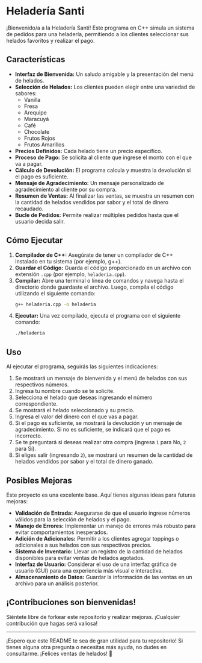 # Heladería Santi

¡Bienvenido/a a la Heladería Santi! Este programa en C++ simula un sistema de pedidos para una heladería, permitiendo a los clientes seleccionar sus helados favoritos y realizar el pago.

## Características

* **Interfaz de Bienvenida:** Un saludo amigable y la presentación del menú de helados.
* **Selección de Helados:** Los clientes pueden elegir entre una variedad de sabores:
    * Vanilla
    * Fresa
    * Arequipe
    * Maracuyá
    * Café
    * Chocolate
    * Frutos Rojos
    * Frutos Amarillos
* **Precios Definidos:** Cada helado tiene un precio específico.
* **Proceso de Pago:** Se solicita al cliente que ingrese el monto con el que va a pagar.
* **Cálculo de Devolución:** El programa calcula y muestra la devolución si el pago es suficiente.
* **Mensaje de Agradecimiento:** Un mensaje personalizado de agradecimiento al cliente por su compra.
* **Resumen de Ventas:** Al finalizar las ventas, se muestra un resumen con la cantidad de helados vendidos por sabor y el total de dinero recaudado.
* **Bucle de Pedidos:** Permite realizar múltiples pedidos hasta que el usuario decida salir.

## Cómo Ejecutar

1.  **Compilador de C++:** Asegúrate de tener un compilador de C++ instalado en tu sistema (por ejemplo, g++).
2.  **Guardar el Código:** Guarda el código proporcionado en un archivo con extensión `.cpp` (por ejemplo, `heladeria.cpp`).
3.  **Compilar:** Abre una terminal o línea de comandos y navega hasta el directorio donde guardaste el archivo. Luego, compila el código utilizando el siguiente comando:
    ```bash
    g++ heladeria.cpp -o heladeria
    ```
4.  **Ejecutar:** Una vez compilado, ejecuta el programa con el siguiente comando:
    ```bash
    ./heladeria
    ```

## Uso

Al ejecutar el programa, seguirás las siguientes indicaciones:

1.  Se mostrará un mensaje de bienvenida y el menú de helados con sus respectivos números.
2.  Ingresa tu nombre cuando se te solicite.
3.  Selecciona el helado que deseas ingresando el número correspondiente.
4.  Se mostrará el helado seleccionado y su precio.
5.  Ingresa el valor del dinero con el que vas a pagar.
6.  Si el pago es suficiente, se mostrará la devolución y un mensaje de agradecimiento. Si no es suficiente, se indicará que el pago es incorrecto.
7.  Se te preguntará si deseas realizar otra compra (ingresa `1` para No, `2` para Sí).
8.  Si eliges salir (ingresando `2`), se mostrará un resumen de la cantidad de helados vendidos por sabor y el total de dinero ganado.

## Posibles Mejoras

Este proyecto es una excelente base. Aquí tienes algunas ideas para futuras mejoras:

* **Validación de Entrada:** Asegurarse de que el usuario ingrese números válidos para la selección de helados y el pago.
* **Manejo de Errores:** Implementar un manejo de errores más robusto para evitar comportamientos inesperados.
* **Adición de Adicionales:** Permitir a los clientes agregar toppings o adicionales a sus helados con sus respectivos precios.
* **Sistema de Inventario:** Llevar un registro de la cantidad de helados disponibles para evitar ventas de helados agotados.
* **Interfaz de Usuario:** Considerar el uso de una interfaz gráfica de usuario (GUI) para una experiencia más visual e interactiva.
* **Almacenamiento de Datos:** Guardar la información de las ventas en un archivo para un análisis posterior.

## ¡Contribuciones son bienvenidas!

Siéntete libre de forkear este repositorio y realizar mejoras. ¡Cualquier contribución que hagas será valiosa!

---

¡Espero que este README te sea de gran utilidad para tu repositorio! Si tienes alguna otra pregunta o necesitas más ayuda, no dudes en consultarme. ¡Felices ventas de helados! 🍦
